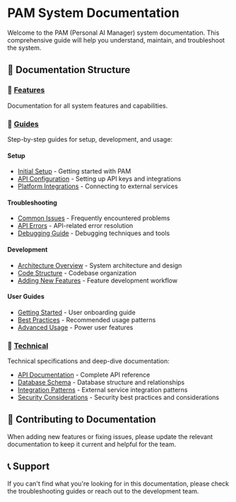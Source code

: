 
# PAM System Documentation

Welcome to the PAM (Personal AI Manager) system documentation. This comprehensive guide will help you understand, maintain, and troubleshoot the system.

## 📁 Documentation Structure

### 🚀 [Features](./features/)
Documentation for all system features and capabilities.

### 📖 [Guides](./guides/)
Step-by-step guides for setup, development, and usage:

#### Setup
- [Initial Setup](./guides/setup/initial-setup.md) - Getting started with PAM
- [API Configuration](./guides/setup/api-configuration.md) - Setting up API keys and integrations
- [Platform Integrations](./guides/setup/platform-integrations.md) - Connecting to external services

#### Troubleshooting
- [Common Issues](./guides/troubleshooting/common-issues.md) - Frequently encountered problems
- [API Errors](./guides/troubleshooting/api-errors.md) - API-related error resolution
- [Debugging Guide](./guides/troubleshooting/debugging-guide.md) - Debugging techniques and tools

#### Development
- [Architecture Overview](./guides/development/architecture-overview.md) - System architecture and design
- [Code Structure](./guides/development/code-structure.md) - Codebase organization
- [Adding New Features](./guides/development/adding-new-features.md) - Feature development workflow

#### User Guides
- [Getting Started](./guides/user-guides/getting-started.md) - User onboarding guide
- [Best Practices](./guides/user-guides/best-practices.md) - Recommended usage patterns
- [Advanced Usage](./guides/user-guides/advanced-usage.md) - Power user features

### 🔧 [Technical](./technical/)
Technical specifications and deep-dive documentation:
- [API Documentation](./technical/api-documentation.md) - Complete API reference
- [Database Schema](./technical/database-schema.md) - Database structure and relationships
- [Integration Patterns](./technical/integration-patterns.md) - External service integration patterns
- [Security Considerations](./technical/security-considerations.md) - Security best practices and considerations

## 🤝 Contributing to Documentation

When adding new features or fixing issues, please update the relevant documentation to keep it current and helpful for the team.

## 📞 Support

If you can't find what you're looking for in this documentation, please check the troubleshooting guides or reach out to the development team.
